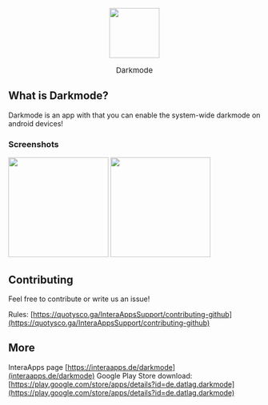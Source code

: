 
<p align="center"><img src="https://lh3.googleusercontent.com/aLpHyIlJqf5pCHiGT35eugmXIQWN4WNv0ELSmeh3ANBRXXery53NodSO052F8ua8v2A=s180-rw" width="100"></p>
<p align="center" style="font-size: 15px;">Darkmode</p>

## What is Darkmode?
Darkmode is an app with that you can enable the system-wide darkmode on android devices!

### Screenshots

<img src="https://interaapps.de/assets/images/apps/darkmode/screenshot1.svg" width="200px">
<img src="https://interaapps.de/assets/images/apps/darkmode/screenshot2.svg" width="200px">


## Contributing
Feel free to contribute or write us an issue!

Rules: [https://quotysco.ga/InteraAppsSupport/contributing-github](https://quotysco.ga/InteraAppsSupport/contributing-github)


## More
InteraApps page [https://interaapps.de/darkmode](interaapps.de/darkmode)
Google Play Store download: [https://play.google.com/store/apps/details?id=de.datlag.darkmode](https://play.google.com/store/apps/details?id=de.datlag.darkmode)
